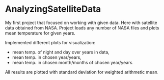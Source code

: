 # AnalyzingSatelliteData

My first project that focused on working with given data. 
Here with satellite data obtained from NASA. 
Project loads any number of NASA files and plots mean temperature for given years. 

Implemented different plots for visualization:
- mean temp. of night and day over years in data,
- mean temp. in chosen year/years,
- mean temp. in chosen month/months of chosen year/years.

All results are plotted with standard deviation for weighted arithmetic mean.
